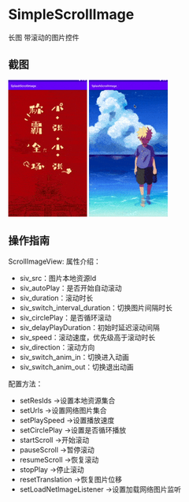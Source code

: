# SimpleScrollImage
长图 带滚动的图片控件

## 截图
![images](https://github.com/Wiser-Wong/SimpleScrollImage/blob/master/images/scrollImage1.gif)
![images](https://github.com/Wiser-Wong/SimpleScrollImage/blob/master/images/scrollImage2.gif)

## 操作指南
ScrollImageView:
属性介绍：
* siv_src：图片本地资源Id
* siv_autoPlay：是否开始自动滚动
* siv_duration：滚动时长
* siv_switch_interval_duration：切换图片间隔时长
* siv_circlePlay：是否循环滚动
* siv_delayPlayDuration：初始时延迟滚动间隔
* siv_speed：滚动速度，优先级高于滚动时长
* siv_direction：滚动方向
* siv_switch_anim_in：切换进入动画
* siv_switch_anim_out：切换退出动画

配置方法：
* setResIds     ->设置本地资源集合
* setUrls         ->设置网络图片集合
* setPlaySpeed      ->设置播放速度
* setCirclePlay       ->设置是否循环播放
* startScroll           ->开始滚动
* pauseScroll         ->暂停滚动
* resumeScroll       ->恢复滚动
* stopPlay             ->停止滚动
* resetTranslation    ->恢复图片位移
* setLoadNetImageListener    ->设置加载网络图片监听
